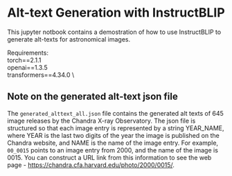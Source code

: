 # Alt-text Generation with InstructBLIP
This jupyter notbook contains a demostration of how to use InstructBLIP to generate alt-texts for astronomical images. 

Requirements: \
torch==2.1.1 \
openai==1.3.5 \
transformers==4.34.0 \






## Note on the generated alt-text json file
The `generated_alttext_all.json` file contains the generated alt texts of 645 image releases by the Chandra X-ray Observatory. The json file is structured so that each image entry is represented by a string YEAR_NAME, where YEAR is the last two digits of the year the image is published on the Chandra website, and NAME is the name of the image entry. For example, `00_0015` points to an image entry from 2000, and the name of the image is 0015. You can construct a URL link from this information to see the web page - https://chandra.cfa.harvard.edu/photo/2000/0015/. 
